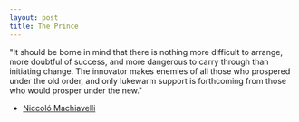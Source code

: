 ```yaml
---
layout: post
title: The Prince
---
```

"It should be borne in mind that there is nothing more difficult to arrange, more doubtful of success, and more dangerous to carry through than initiating change. The innovator makes enemies of all those who prospered under the old order, and only lukewarm support is forthcoming from those who would prosper under the new."
- [Niccoló Machiavelli](http://www.gutenberg.org/files/1232/1232-h/1232-h.htm "Niccoló Machiavelli's *The Prince*")
